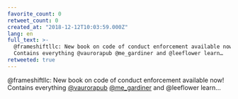 ```yaml
---
favorite_count: 0
retweet_count: 0
created_at: "2018-12-12T10:03:59.000Z"
lang: en
full_text: >-
  @frameshiftllc: New book on code of conduct enforcement available now!
  Contains everything @vaurorapub @me_gardiner and @leeflower learn…
retweeted: true
---
```


@frameshiftllc: New book on code of conduct enforcement available now! Contains
everything [@vaurorapub](https://twitter.com/vaurorapub)
[@me_gardiner](https://twitter.com/me_gardiner) and @leeflower learn…
